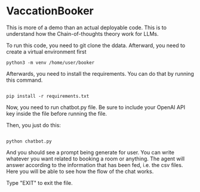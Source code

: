# VaccationBooker

This is more of a demo than an actual deployable code. This is to understand how the Chain-of-thoughts theory work for LLMs.

To run this code, you need to git clone the ddata. Afterward, you need to create a virtual environment first

```
python3 -m venv /home/user/booker 

```


Afterwards, you need to install the requirements. You can do that by running this command.

```

pip install -r requirements.txt

```

Now, you need to run chatbot.py file. Be sure to include your OpenAI API key inside the file before running the file.

Then, you just do this:

```

python chatbot.py

```

And you should see a prompt being generate for user. You can write whatever you want related to booking a room or anything. The agent will answer according to the information that has been fed, i.e. the csv files. Here you will be able to see how the flow of the chat works.

Type "EXIT" to exit the file.
